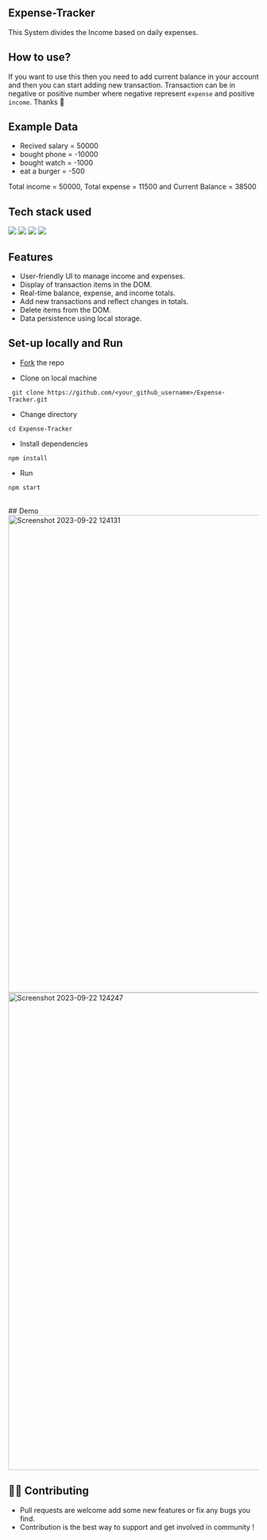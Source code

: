 ## Expense-Tracker
 This System divides the Income based on daily expenses.

 ## How to use?
 If you want to use this then you need to add current balance in your account and then you can start adding new transaction. Transaction can be in negative or positive number where negative represent `expense` and positive `income`. Thanks 🙏

 ## Example Data
 * Recived salary = 50000
 * bought phone = -10000
 * bought watch = -1000
 * eat a burger = -500
 
 Total income = 50000, Total expense = 11500 and Current Balance = 38500
 
## Tech stack used

 <div align="left"> 
 <img src="https://img.shields.io/badge/HTML5-E34F26.svg?style=for-the-badge&logo=HTML5&logoColor=white">
 <img src="https://img.shields.io/badge/CSS3-1572B6.svg?style=for-the-badge&logo=CSS3&logoColor=white">
 <img src="https://img.shields.io/badge/JavaScript-F7DF1E.svg?style=for-the-badge&logo=JavaScript&logoColor=white">
 <img src="https://img.shields.io/badge/-ReactJs-61DAFB?logo=react&logoColor=white&style=for-the-badge"> 
</div>


## Features

- User-friendly UI to manage income and expenses.
- Display of transaction items in the DOM.
- Real-time balance, expense, and income totals.
- Add new transactions and reflect changes in totals.
- Delete items from the DOM.
- Data persistence using local storage.

  
## Set-up locally and Run
* [Fork](https://github.com/anishajangid7474/Expense-tracker) the repo
  
* Clone on local machine
 ```
  git clone https://github.com/<your_github_username>/Expense-Tracker.git
 ```
* Change directory
```
cd Expense-Tracker
```

* Install dependencies
```
npm install
```

* Run
```
npm start
```

<br />
## Demo
<img width="960" alt="Screenshot 2023-09-22 124131" src="https://github.com/anishajangid7474/Expense-tracker/assets/118589918/4ba44a5f-d7c9-437b-964e-2864fc11be94">
<img width="960" alt="Screenshot 2023-09-22 124247" src="https://github.com/anishajangid7474/Expense-tracker/assets/118589918/b6bb500b-a877-45a1-9dfe-fb4f1bae231e">


## 🧑‍💻 Contributing
* Pull requests are welcome add some new features or fix any bugs you find.
* Contribution is the best way to support and get involved in community !
